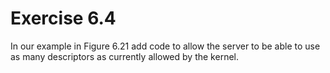 # Exercise 6.4
In our example in Figure 6.21 add code to allow the server to be able to use as many descriptors as currently allowed by the kernel.
